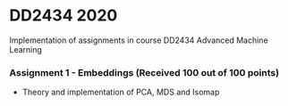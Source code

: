 # DD2434 2020
Implementation of assignments in course DD2434 Advanced Machine Learning

### Assignment 1 - Embeddings (Received 100 out of 100 points)
* Theory and implementation of PCA, MDS and Isomap 
